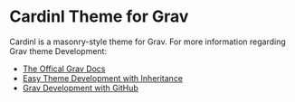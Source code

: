 # Cardinl Theme for Grav
Cardinl is a masonry-style theme for Grav.
For more information regarding Grav theme Development:
* [The Offical Grav Docs](http://learn.getgrav.org/themes)
* [Easy Theme Development with Inheritance](https://getgrav.org/blog/theme-development-with-inheritance)
* [Grav Development with GitHub](https://getgrav.org/blog/developing-with-github-part-1)
